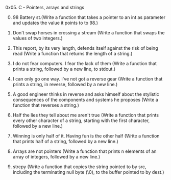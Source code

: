 0x05. C - Pointers, arrays and strings

0. 98 Battery st.(Write a function that takes a pointer to an int as parameter and updates the value it points to to 98.)

1. Don't swap horses in crossing a stream (Write a function that swaps the values of two integers.)

2. This report, by its very length, defends itself against the risk of being read (Write a function that returns the length of a string.)

3. I do not fear computers. I fear the lack of them (Write a function that prints a string, followed by a new line, to stdout.)

4. I can only go one way. I've not got a reverse gear (Write a function that prints a string, in reverse, followed by a new line.)

5. A good engineer thinks in reverse and asks himself about the stylistic consequences of the components and systems he proposes (Write a function that reverses a string.)

6. Half the lies they tell about me aren't true (Write a function that prints every other character of a string, starting with the first character, followed by a new line.)

7. Winning is only half of it. Having fun is the other half (Write a function that prints half of a string, followed by a new line.)

8. Arrays are not pointers (Write a function that prints n elements of an array of integers, followed by a new line.)

9. strcpy (Write a function that copies the string pointed to by src, including the terminating null byte (\0), to the buffer pointed to by dest.)
